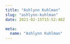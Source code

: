 ```yaml
---
title: "Ashlynn Kuhlman"
slug: "ashlynn-kuhlman"
date: 2021-02-15T15:52:48Z

meta:
  name: "Ashlynn Kuhlman"
---
```


